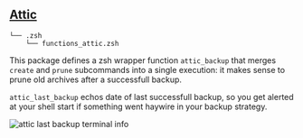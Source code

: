 ## [Attic](https://attic-backup.org/)

    └── .zsh
        └── functions_attic.zsh

This package defines a zsh wrapper function `attic_backup` that merges `create`
and `prune` subcommands into a single execution: it makes sense to prune old
archives after a successfull backup.

`attic_last_backup` echos date of last successfull backup, so you get alerted
at your shell start if something went haywire in your backup strategy.

![attic last backup terminal info](https://dl.dropboxusercontent.com/u/1026715/github/_dotfiles/attic_prompt.png)